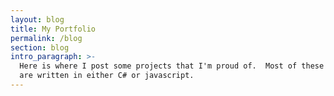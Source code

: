 ```yaml
---
layout: blog
title: My Portfolio
permalink: /blog
section: blog
intro_paragraph: >-
  Here is where I post some projects that I'm proud of.  Most of these projects
  are written in either C# or javascript.
---
```


